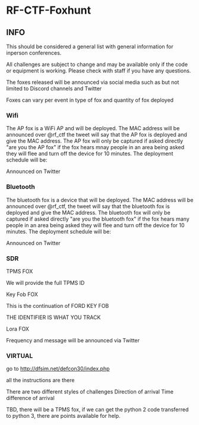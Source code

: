 # RF-CTF-Foxhunt

## INFO

This should be considered a general list with general information for inperson conferences.

All challenges are subject to change and may be available only if the code or equipment is working.
Please check with staff if you have any questions.

The foxes released will be announced via social media such as but not limited to Discord channels and Twitter

Foxes can vary per event in type of fox and quantity of fox deployed

### Wifi
The AP fox is a WiFi AP and will be deployed. The MAC address will be announced over @rf_ctf the tweet will say that the AP fox is deployed and give the MAC address.  The AP fox will only be captured if asked directly "are you the AP fox" if the fox hears mnay people in an area being asked they will flee and turn off the device for 10 minutes.  The deployment schedule will be:

Announced on Twitter

### Bluetooth
The bluetooth fox is a device that will be deployed. The MAC address will be announced over @rf_ctf, the tweet will say that the bluetooth fox is deployed and give the MAC address.  The bluetooth fox will only be captured if asked directly "are you the bluetooth fox" if the fox hears many people in an area being asked they will flee and turn off the device for 10 minutes.  The deployment schedule will be:

Announced on Twitter

### SDR

TPMS FOX

We will provide the full TPMS ID

Key Fob FOX

This is the continuation of FORD KEY FOB

THE IDENTIFIER IS WHAT YOU TRACK

Lora FOX

Frequency and message will be announced via Twitter







### VIRTUAL

go to http://dfsim.net/defcon30/index.php

all the instructions are there

There are two different styles of challenges
Direction of arrival
Time difference of arrival






TBD, there will be a TPMS fox, if we can get the python 2 code transferred to python 3, there are points available for help.
